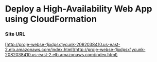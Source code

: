 # Deploy a High-Availability Web App using CloudFormation

### Site URL

[http://proje-webse-1jxdpsx1ycunk-2082038410.us-east-2.elb.amazonaws.com/index.html](http://proje-webse-1jxdpsx1ycunk-2082038410.us-east-2.elb.amazonaws.com/index.html)
